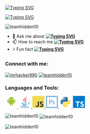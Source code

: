 <a href="https://git.io/typing-svg"><img src="https://readme-typing-svg.demolab.com?font=Fira+Code&size=30&pause=1000&color=0D32F7&width=435&lines=WELCOME+TO+TEAM+HIDDEN" alt="Typing SVG" /></a>

<a href="https://git.io/typing-svg"><img src="https://readme-typing-svg.demolab.com?font=Fira+Code&pause=1000&color=F70505&width=435&lines=It%E2%80%99s+Bangladeshi+team" alt="Typing SVG" /></a>

<p align="left"> <img src="https://komarev.com/ghpvc/?username=teamhidden10&label=Profile%20views&color=0e75b6&style=flat" alt="teamhidden10" /> </p>

- 💬 Ask me about **<a href="https://git.io/typing-svg"><img src="https://readme-typing-svg.demolab.com?font=Fira+Code&pause=1000&color=A31E1E&width=435&lines=Android+" alt="Typing SVG" /></a>**
- 📫 How to reach me **<a href="https://git.io/typing-svg"><img src="https://readme-typing-svg.demolab.com?font=Fira+Code&pause=1000&color=007617&width=435&lines=sadineel4%40gmail.com" alt="Typing SVG" /></a>**
- ⚡ Fun fact **<a href="https://git.io/typing-svg"><img src="https://readme-typing-svg.demolab.com?font=Fira+Code&pause=1000&color=A31E1E&width=435&lines=I'm+noob+programmer" alt="Typing SVG" /></a>**
<h3 align="left">Connect with me:</h3>
<p align="left">
<a href="https://fb.com/mrhacker990" target="blank"><img align="center" src="https://raw.githubusercontent.com/rahuldkjain/github-profile-readme-generator/master/src/images/icons/Social/facebook.svg" alt="mrhacker990" height="30" width="40" /></a>
<a href="https://www.youtube.com/c/teamhidden10" target="blank"><img align="center" src="https://raw.githubusercontent.com/rahuldkjain/github-profile-readme-generator/master/src/images/icons/Social/youtube.svg" alt="teamhidden10" height="30" width="40" /></a>
</p>

<h3 align="left">Languages and Tools:</h3>
<p align="left"> <a href="https://developer.android.com" target="_blank" rel="noreferrer"> <img src="https://raw.githubusercontent.com/devicons/devicon/master/icons/android/android-original-wordmark.svg" alt="android" width="40" height="40"/> </a> <a href="https://www.java.com" target="_blank" rel="noreferrer"> <img src="https://raw.githubusercontent.com/devicons/devicon/master/icons/java/java-original.svg" alt="java" width="40" height="40"/> </a> <a href="https://developer.mozilla.org/en-US/docs/Web/JavaScript" target="_blank" rel="noreferrer"> <img src="https://raw.githubusercontent.com/devicons/devicon/master/icons/javascript/javascript-original.svg" alt="javascript" width="40" height="40"/> </a> <a href="https://www.photoshop.com/en" target="_blank" rel="noreferrer"> <img src="https://raw.githubusercontent.com/devicons/devicon/master/icons/photoshop/photoshop-line.svg" alt="photoshop" width="40" height="40"/> </a> <a href="https://www.python.org" target="_blank" rel="noreferrer"> <img src="https://raw.githubusercontent.com/devicons/devicon/master/icons/python/python-original.svg" alt="python" width="40" height="40"/> </a> <a href="https://www.typescriptlang.org/" target="_blank" rel="noreferrer"> <img src="https://raw.githubusercontent.com/devicons/devicon/master/icons/typescript/typescript-original.svg" alt="typescript" width="40" height="40"/> </a> </p>

<p><img align="left" src="https://github-readme-stats.vercel.app/api/top-langs?username=teamhidden10&show_icons=true&locale=en&layout=compact" alt="teamhidden10" /></p>

<p>&nbsp;<img align="center" src="https://github-readme-stats.vercel.app/api?username=teamhidden10&show_icons=true&locale=en" alt="teamhidden10" /></p>

<p><img align="center" src="https://github-readme-streak-stats.herokuapp.com/?user=teamhidden10&" alt="teamhidden10" /></p>
